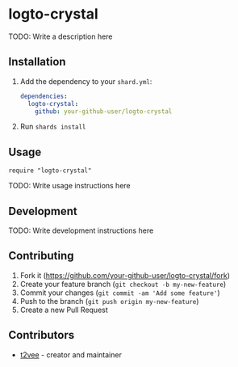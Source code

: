 # logto-crystal

TODO: Write a description here

## Installation

1. Add the dependency to your `shard.yml`:

   ```yaml
   dependencies:
     logto-crystal:
       github: your-github-user/logto-crystal
   ```

2. Run `shards install`

## Usage

```crystal
require "logto-crystal"
```

TODO: Write usage instructions here

## Development

TODO: Write development instructions here

## Contributing

1. Fork it (<https://github.com/your-github-user/logto-crystal/fork>)
2. Create your feature branch (`git checkout -b my-new-feature`)
3. Commit your changes (`git commit -am 'Add some feature'`)
4. Push to the branch (`git push origin my-new-feature`)
5. Create a new Pull Request

## Contributors

- [t2vee](https://github.com/your-github-user) - creator and maintainer
